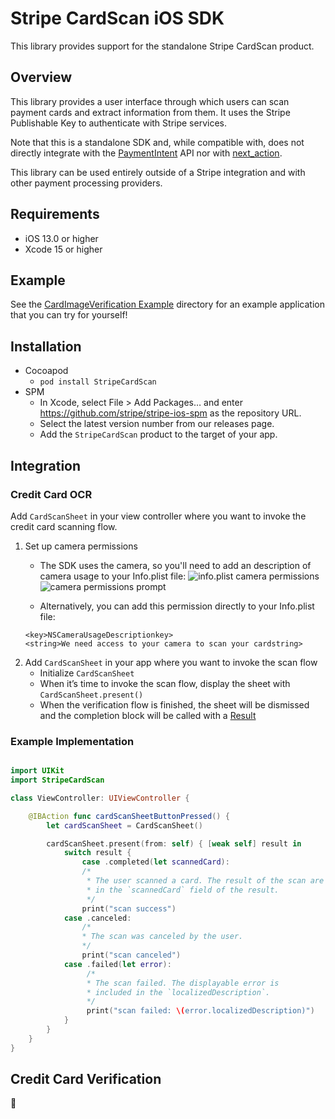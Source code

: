 # Stripe CardScan iOS SDK

This library provides support for the standalone Stripe CardScan product.

## Overview

This library provides a user interface through which users can scan payment cards and extract information from them. It uses the Stripe Publishable Key to authenticate with Stripe services.

Note that this is a standalone SDK and, while compatible with, does not directly integrate with the [PaymentIntent](https://stripe.com/docs/api/payment_intents) API nor with [next_action](https://stripe.com/docs/api/errors#errors-payment_intent-next_action).

This library can be used entirely outside of a Stripe integration and with other payment processing providers.

## Requirements

- iOS 13.0 or higher
- Xcode 15 or higher

## Example

See the [CardImageVerification Example](https://github.com/stripe/stripe-ios/tree/master/Example/CardImageVerification%20Example) directory for an example application that you can try for yourself!

## Installation

- Cocoapod
    - `pod install StripeCardScan`
- SPM
    - In Xcode, select File > Add Packages… and enter https://github.com/stripe/stripe-ios-spm as the repository URL.
    - Select the latest version number from our releases page.
    - Add the `StripeCardScan` product to the target of your app.

## Integration
### Credit Card OCR
Add `CardScanSheet` in your view controller where you want to invoke the credit card scanning flow.

1. Set up camera permissions
    * The SDK uses the camera, so you'll need to add an description of camera usage to your Info.plist file:
![info.plist camera permissions](https://gblobscdn.gitbook.com/assets%2F-MAfqrnL3d-uke0sAFsI%2Fsync%2F573e3f05043e4d903189b5fb107d4b3565bdb11b.png?alt=media)
![camera permissions prompt](https://gblobscdn.gitbook.com/assets%2F-MAfqrnL3d-uke0sAFsI%2Fsync%2F0d7119d3cbe2f519e5e5c04b56fe43539e4435e1.png?alt=media)

    * Alternatively, you can add this permission directly to your Info.plist file:
    ```
    <key>NSCameraUsageDescriptionkey>
    <string>We need access to your camera to scan your cardstring>
    ```
2. Add `CardScanSheet` in your app where you want to invoke the scan flow
    * Initialize `CardScanSheet`
    * When it’s time to invoke the scan flow, display the sheet with `CardScanSheet.present()`
    * When the verification flow is finished, the sheet will be dismissed and the completion block will be called with a [Result](https://stripe.dev/stripe-ios/)

### Example Implementation
```swift

import UIKit
import StripeCardScan

class ViewController: UIViewController {

    @IBAction func cardScanSheetButtonPressed() {
        let cardScanSheet = CardScanSheet()

        cardScanSheet.present(from: self) { [weak self] result in
            switch result {
                case .completed(let scannedCard):
                /*
                 * The user scanned a card. The result of the scan are detailed 
                 * in the `scannedCard` field of the result.
                 */
                print("scan success")
            case .canceled:
                /*
                * The scan was canceled by the user.
                */
                print("scan canceled")
            case .failed(let error):
                 /*
                 * The scan failed. The displayable error is
                 * included in the `localizedDescription`. 
                 */
                 print("scan failed: \(error.localizedDescription)")
            }
        }
    }
}
```

## Credit Card Verification
🚧
